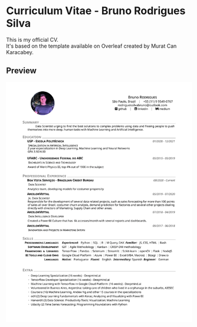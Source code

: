 # Curriculum Vitae - Bruno Rodrigues Silva

This is my official CV. <br>
It's based on the template available on Overleaf created by Murat Can Karacabey.

## Preview 
<img src='images/CV_png.png'>
